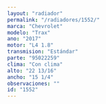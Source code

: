 ```yaml
---
layout: "radiador"
permalink: "/radiadores/1552/"
marca: "Chevrolet"
modelo: "Trax"
ano: "2017"
motor: "L4 1.8"
transmision: "Estándar"
parte: "95022259"
clima: "Con clima"
alto: "22 13/16"
ancho: "15 1/4"
observaciones: ""
id: "1552"
---
```


